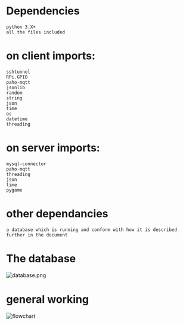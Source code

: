 # Dependencies
```
python 3.X+
all the files included
```

# on client imports:
```
sshtunnel
RPi.GPIO
paho-mqtt
jsonlib
random
string
json
time
os
datetime
threading
```

# on server imports:
```
mysql-connector
paho-mqtt
threading
json
time
pygame
```

# other dependancies
```
a database which is running and conform with how it is described further in the document
```

# The database
![database.png](https://drive.google.com/uc?export=view&id=1Aj3LvTur35IWqjrIl2ch4h0lmWE634xm)

# general working
![flowchart](https://drive.google.com/uc?export=view&id=10ah_xs_YguLb7vbNeSg0DeprGHoH5x0X)
<!--
The rfid scanner attached to the raspberry of the client reads a tag. The car makes a random 4 string long ID and tries to connect to the server through mqtt the server checks if the ID was already known and sends the result back. If the client gets the result it wanted it will ask for a path to the server. the server checks
-->
